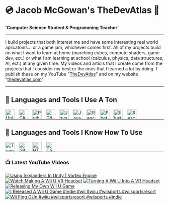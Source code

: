 # 💿 Jacob McGowan's TheDevAtlas 💽

**'Computer Science Student & Programming Teacher'**

---

I build projects that both interest me and have some interesting real world aplicatoins... or a game jam, whichever comes first. All of my projects build on what I want to learn at home (marching cubes, compute shaders, game dev, ect.) or what I am learning at school (calculus, physics, data structures, AI, ect.) at any given time. My videos and articls that I create come from the projects that I consider my best or the ones that I learned a lot by doing. I publish these on my YouTube "[TheDevAtlas](https://www.youtube.com/@thedevatlas)" and on my website "[thedevatlas.com](https://www.thedevatlas.com/)".

---

## 💾 Languages and Tools I Use A Ton

<img align="left" alt="Unity" width="30px" style="padding-right:10px;" src="https://cdn.jsdelivr.net/gh/devicons/devicon@latest/icons/unity/unity-original.svg" />
<img align="left" alt="C#" width="30px" style="padding-right:10px;" src="https://cdn.jsdelivr.net/gh/devicons/devicon@latest/icons/csharp/csharp-original.svg" />
<img align="left" alt="Python" width="30px" style="padding-right:10px;" src="https://cdn.jsdelivr.net/gh/devicons/devicon@latest/icons/python/python-original.svg" />
<img align="left" alt="GitHub" width="30px" style="padding-right:10px;" src="https://cdn.jsdelivr.net/gh/devicons/devicon/icons/github/github-original.svg" />
<img align="left" alt="Java" width="30px" style="padding-right:10px;" src="https://cdn.jsdelivr.net/gh/devicons/devicon/icons/java/java-original.svg"/>
<img align="left" alt="JavaScript" width="30px" style="padding-right:10px;" src="https://cdn.jsdelivr.net/gh/devicons/devicon/icons/javascript/javascript-plain.svg" />
<img align="left" alt="React" width="30px" style="padding-right:10px;" src="https://cdn.jsdelivr.net/gh/devicons/devicon/icons/react/react-original.svg" />
<img align="left" alt="Photoshop" width="30px" style="padding-right:10px;" src="https://cdn.jsdelivr.net/gh/devicons/devicon@latest/icons/photoshop/photoshop-original.svg" />
<img align="left" alt="Illustrator" width="30px" style="padding-right:10px;" src="https://cdn.jsdelivr.net/gh/devicons/devicon@latest/icons/illustrator/illustrator-plain.svg" />
<img align="left" alt="React" width="30px" style="padding-right:10px;" src="https://cdn.jsdelivr.net/gh/devicons/devicon@latest/icons/premierepro/premierepro-original.svg" />

<br />

---

## 🧠 Languages and Tools I Know How To Use

<img align="left" alt="TypeScript" width="30px" style="padding-right:10px;" src="https://cdn.jsdelivr.net/gh/devicons/devicon/icons/typescript/typescript-plain.svg" />
<img align="left" alt="Git" width="30px" style="padding-right:10px;" src="https://cdn.jsdelivr.net/gh/devicons/devicon/icons/git/git-original.svg" />
<img align="left" alt="HTML" width="30px" style="padding-right:10px;" src="https://cdn.jsdelivr.net/gh/devicons/devicon/icons/html5/html5-plain.svg" />
<img align="left" alt="CSS" width="30px" style="padding-right:10px;" src="https://cdn.jsdelivr.net/gh/devicons/devicon/icons/css3/css3-plain.svg" />

<br />

---

### 📺 Latest YouTube Videos

<!-- BEGIN YOUTUBE-CARDS -->
[![Using Skylanders In Unity | Vortex Engine](https://ytcards.demolab.com/?id=q8IGqruvz9E&title=Using+Skylanders+In+Unity+%7C+Vortex+Engine&lang=en&timestamp=1709048632&background_color=%230d1117&title_color=%23ffffff&stats_color=%23dedede&max_title_lines=1&width=250&border_radius=5 "Using Skylanders In Unity | Vortex Engine")](https://www.youtube.com/watch?v=q8IGqruvz9E)
[![Watch Making A Wii U VR Headset](https://ytcards.demolab.com/?id=1QCMZdSAvgc&title=Watch+Making+A+Wii+U+VR+Headset&lang=en&timestamp=1707962717&background_color=%230d1117&title_color=%23ffffff&stats_color=%23dedede&max_title_lines=1&width=250&border_radius=5 "Watch Making A Wii U VR Headset")](https://www.youtube.com/watch?v=1QCMZdSAvgc)
[![Turning A Wii U Into A VR Headset](https://ytcards.demolab.com/?id=PXHKejwjrIw&title=Turning+A+Wii+U+Into+A+VR+Headset&lang=en&timestamp=1707948007&background_color=%230d1117&title_color=%23ffffff&stats_color=%23dedede&max_title_lines=1&width=250&border_radius=5 "Turning A Wii U Into A VR Headset")](https://www.youtube.com/watch?v=PXHKejwjrIw)
[![Releasing My Own Wii U Game](https://ytcards.demolab.com/?id=OIVhupsDbu8&title=Releasing+My+Own+Wii+U+Game&lang=en&timestamp=1707152411&background_color=%230d1117&title_color=%23ffffff&stats_color=%23dedede&max_title_lines=1&width=250&border_radius=5 "Releasing My Own Wii U Game")](https://www.youtube.com/watch?v=OIVhupsDbu8)
[![I Released A Wii U Game #indie #wii #wiiu #wiisports #wiisportsresort](https://ytcards.demolab.com/?id=_Ocrw7HDCrI&title=I+Released+A+Wii+U+Game+%23indie+%23wii+%23wiiu+%23wiisports+%23wiisportsresort&lang=en&timestamp=1707103634&background_color=%230d1117&title_color=%23ffffff&stats_color=%23dedede&max_title_lines=1&width=250&border_radius=5 "I Released A Wii U Game #indie #wii #wiiu #wiisports #wiisportsresort")](https://www.youtube.com/watch?v=_Ocrw7HDCrI)
[![Wii Fing GUn #wiiu #wiisportsresort #wiisports #indie](https://ytcards.demolab.com/?id=QrGVI0P_G5g&title=Wii+Fing+GUn+%23wiiu+%23wiisportsresort+%23wiisports+%23indie&lang=en&timestamp=1706726679&background_color=%230d1117&title_color=%23ffffff&stats_color=%23dedede&max_title_lines=1&width=250&border_radius=5 "Wii Fing GUn #wiiu #wiisportsresort #wiisports #indie")](https://www.youtube.com/watch?v=QrGVI0P_G5g)
<!-- END YOUTUBE-CARDS -->
#
